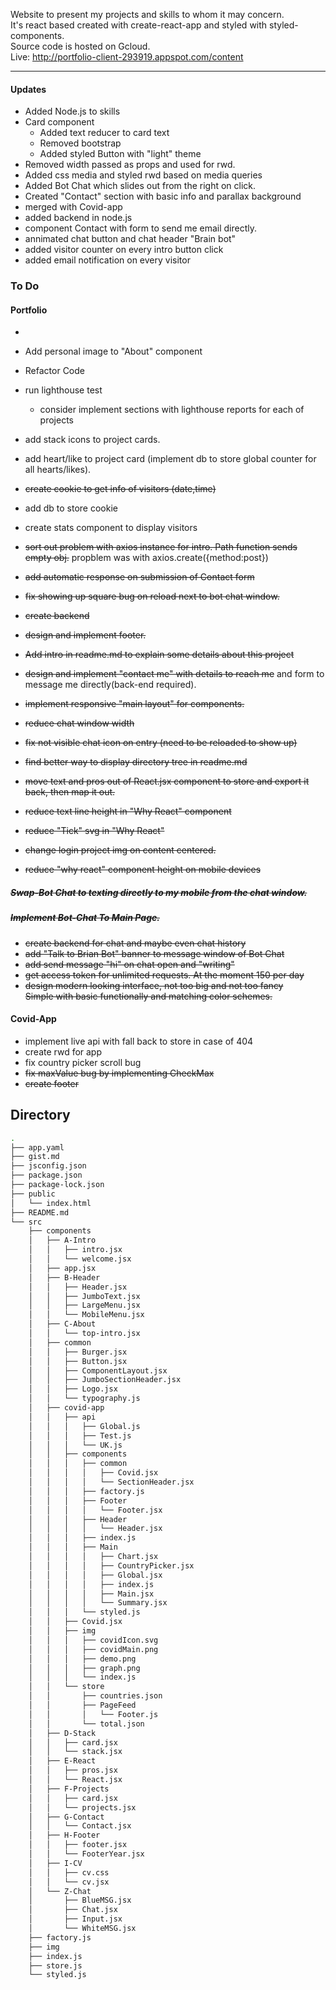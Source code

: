 Website to present my projects and skills to whom it may concern.<br> It's react based created with create-react-app and styled with styled-components. <br>
Source code is hosted on Gcloud. <br>
Live:
http://portfolio-client-293919.appspot.com/content

<hr>

#### Updates

- Added Node.js to skills
- Card component
  - Added text reducer to card text
  - Removed bootstrap
  - Added styled Button with "light" theme
- Removed width passed as props and used for rwd.
- Added css media and styled rwd based on media queries
- Added Bot Chat which slides out from the right on click.
- Created "Contact" section with basic info and parallax background
- merged with Covid-app
- added backend in node.js
- component Contact with form to send me email directly.
- annimated chat button and chat header "Brain bot"
- added visitor counter on every intro button click
- added email notification on every visitor

### To Do

#### Portfolio

-
- Add personal image to "About" component
- Refactor Code
- run lighthouse test

  - consider implement sections with lighthouse reports for each of projects

- add stack icons to project cards.
- add heart/like to project card (implement db to store global counter for all hearts/likes).
- <s> create cookie to get info of visitors (date,time) </s>
- add db to store cookie
- create stats component to display visitors
- <s>sort out problem with axios instance for intro. Path function sends empty obj.</s> propblem was with axios.create({method:post})
- <s> add automatic response on submission of Contact form </s>
- <s>fix showing up square bug on reload next to bot chat window.</s>
- <s> create backend </s>
- <s> design and implement footer.</s>
- <s> Add intro in readme.md to explain some details about this project </s>
- <s>design and implement "contact me" with details to reach me</s> and form to message me directly(back-end required).
- <s>implement responsive "main layout" for components.</s>
- <s>reduce chat window width</s>
- <s>fix not visible chat icon on entry (need to be reloaded to show up)</s>
- <s>find better way to display directory tree in readme.md</s>
- <s>move text and pros out of React.jsx component to store and export it back, then map it out.</s>
- <s>reduce text line height in "Why React" component</s>
- <s>reduce "Tick" svg in "Why React"</s>
- <s>change login project img on content centered.</s>
- <s>reduce "why react" component height on mobile devices</s>

##### <s> Swap-Bot Chat to texting directly to my mobile from the chat window. </s>

##### <s> Implement Bot-Chat To Main Page. </s>

- <s>create backend for chat and maybe even chat history</s>
- <s>add "Talk to Brian Bot" banner to message window of Bot Chat</s>
- <s>add send message "hi" on chat open and "writing"</s>
- <s>get access token for unlimited requests. At the moment 150 per day</s>
- <s>design modern looking interface, not too big and not too fancy\
  Simple with basic functionally and matching color schemes.</s>

#### Covid-App

- implement live api with fall back to store in case of 404
- create rwd for app
- fix country picker scroll bug
- <s> fix maxValue bug by implementing CheckMax </s>
- <s>create footer </s>

## Directory

```bash
.
├── app.yaml
├── gist.md
├── jsconfig.json
├── package.json
├── package-lock.json
├── public
│   └── index.html
├── README.md
└── src
    ├── components
    │   ├── A-Intro
    │   │   ├── intro.jsx
    │   │   └── welcome.jsx
    │   ├── app.jsx
    │   ├── B-Header
    │   │   ├── Header.jsx
    │   │   ├── JumboText.jsx
    │   │   ├── LargeMenu.jsx
    │   │   └── MobileMenu.jsx
    │   ├── C-About
    │   │   └── top-intro.jsx
    │   ├── common
    │   │   ├── Burger.jsx
    │   │   ├── Button.jsx
    │   │   ├── ComponentLayout.jsx
    │   │   ├── JumboSectionHeader.jsx
    │   │   ├── Logo.jsx
    │   │   └── typography.js
    │   ├── covid-app
    │   │   ├── api
    │   │   │   ├── Global.js
    │   │   │   ├── Test.js
    │   │   │   └── UK.js
    │   │   ├── components
    │   │   │   ├── common
    │   │   │   │   ├── Covid.jsx
    │   │   │   │   └── SectionHeader.jsx
    │   │   │   ├── factory.js
    │   │   │   ├── Footer
    │   │   │   │   └── Footer.jsx
    │   │   │   ├── Header
    │   │   │   │   └── Header.jsx
    │   │   │   ├── index.js
    │   │   │   ├── Main
    │   │   │   │   ├── Chart.jsx
    │   │   │   │   ├── CountryPicker.jsx
    │   │   │   │   ├── Global.jsx
    │   │   │   │   ├── index.js
    │   │   │   │   ├── Main.jsx
    │   │   │   │   └── Summary.jsx
    │   │   │   └── styled.js
    │   │   ├── Covid.jsx
    │   │   ├── img
    │   │   │   ├── covidIcon.svg
    │   │   │   ├── covidMain.png
    │   │   │   ├── demo.png
    │   │   │   ├── graph.png
    │   │   │   └── index.js
    │   │   └── store
    │   │       ├── countries.json
    │   │       ├── PageFeed
    │   │       │   └── Footer.js
    │   │       └── total.json
    │   ├── D-Stack
    │   │   ├── card.jsx
    │   │   └── stack.jsx
    │   ├── E-React
    │   │   ├── pros.jsx
    │   │   └── React.jsx
    │   ├── F-Projects
    │   │   ├── card.jsx
    │   │   └── projects.jsx
    │   ├── G-Contact
    │   │   └── Contact.jsx
    │   ├── H-Footer
    │   │   ├── footer.jsx
    │   │   └── FooterYear.jsx
    │   ├── I-CV
    │   │   ├── cv.css
    │   │   └── cv.jsx
    │   └── Z-Chat
    │       ├── BlueMSG.jsx
    │       ├── Chat.jsx
    │       ├── Input.jsx
    │       └── WhiteMSG.jsx
    ├── factory.js
    ├── img
    ├── index.js
    ├── store.js
    └── styled.js
```
